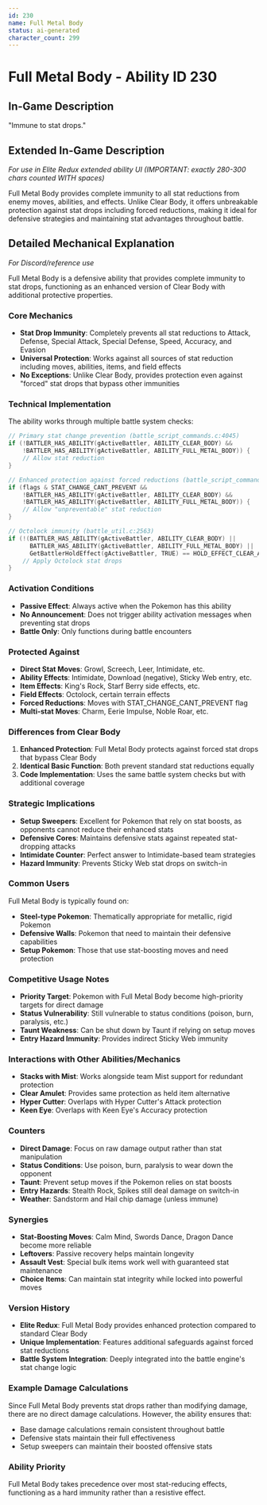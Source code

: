 ```yaml
---
id: 230
name: Full Metal Body
status: ai-generated
character_count: 299
---
```


# Full Metal Body - Ability ID 230

## In-Game Description
"Immune to stat drops."

## Extended In-Game Description
*For use in Elite Redux extended ability UI (IMPORTANT: exactly 280-300 chars counted WITH spaces)*

Full Metal Body provides complete immunity to all stat reductions from enemy moves, abilities, and effects. Unlike Clear Body, it offers unbreakable protection against stat drops including forced reductions, making it ideal for defensive strategies and maintaining stat advantages throughout battle.

## Detailed Mechanical Explanation
*For Discord/reference use*

Full Metal Body is a defensive ability that provides complete immunity to stat drops, functioning as an enhanced version of Clear Body with additional protective properties.

### Core Mechanics
- **Stat Drop Immunity**: Completely prevents all stat reductions to Attack, Defense, Special Attack, Special Defense, Speed, Accuracy, and Evasion
- **Universal Protection**: Works against all sources of stat reduction including moves, abilities, items, and field effects
- **No Exceptions**: Unlike Clear Body, provides protection even against "forced" stat drops that bypass other immunities

### Technical Implementation
The ability works through multiple battle system checks:

```c
// Primary stat change prevention (battle_script_commands.c:4045)
if (!BATTLER_HAS_ABILITY(gActiveBattler, ABILITY_CLEAR_BODY) && 
    !BATTLER_HAS_ABILITY(gActiveBattler, ABILITY_FULL_METAL_BODY)) {
    // Allow stat reduction
}

// Enhanced protection against forced reductions (battle_script_commands.c:4038)
if (flags & STAT_CHANGE_CANT_PREVENT && 
    !BATTLER_HAS_ABILITY(gActiveBattler, ABILITY_CLEAR_BODY) &&
    !BATTLER_HAS_ABILITY(gActiveBattler, ABILITY_FULL_METAL_BODY)) {
    // Allow "unpreventable" stat reduction
}

// Octolock immunity (battle_util.c:2563)
if (!(BATTLER_HAS_ABILITY(gActiveBattler, ABILITY_CLEAR_BODY) || 
      BATTLER_HAS_ABILITY(gActiveBattler, ABILITY_FULL_METAL_BODY) ||
      GetBattlerHoldEffect(gActiveBattler, TRUE) == HOLD_EFFECT_CLEAR_AMULET)) {
    // Apply Octolock stat drops
}
```

### Activation Conditions
- **Passive Effect**: Always active when the Pokemon has this ability
- **No Announcement**: Does not trigger ability activation messages when preventing stat drops
- **Battle Only**: Only functions during battle encounters

### Protected Against
- **Direct Stat Moves**: Growl, Screech, Leer, Intimidate, etc.
- **Ability Effects**: Intimidate, Download (negative), Sticky Web entry, etc.
- **Item Effects**: King's Rock, Starf Berry side effects, etc.
- **Field Effects**: Octolock, certain terrain effects
- **Forced Reductions**: Moves with STAT_CHANGE_CANT_PREVENT flag
- **Multi-stat Moves**: Charm, Eerie Impulse, Noble Roar, etc.

### Differences from Clear Body
1. **Enhanced Protection**: Full Metal Body protects against forced stat drops that bypass Clear Body
2. **Identical Basic Function**: Both prevent standard stat reductions equally
3. **Code Implementation**: Uses the same battle system checks but with additional coverage

### Strategic Implications
- **Setup Sweepers**: Excellent for Pokemon that rely on stat boosts, as opponents cannot reduce their enhanced stats
- **Defensive Cores**: Maintains defensive stats against repeated stat-dropping attacks
- **Intimidate Counter**: Perfect answer to Intimidate-based team strategies
- **Hazard Immunity**: Prevents Sticky Web stat drops on switch-in

### Common Users
Full Metal Body is typically found on:
- **Steel-type Pokemon**: Thematically appropriate for metallic, rigid Pokemon
- **Defensive Walls**: Pokemon that need to maintain their defensive capabilities
- **Setup Pokemon**: Those that use stat-boosting moves and need protection

### Competitive Usage Notes
- **Priority Target**: Pokemon with Full Metal Body become high-priority targets for direct damage
- **Status Vulnerability**: Still vulnerable to status conditions (poison, burn, paralysis, etc.)
- **Taunt Weakness**: Can be shut down by Taunt if relying on setup moves
- **Entry Hazard Immunity**: Provides indirect Sticky Web immunity

### Interactions with Other Abilities/Mechanics
- **Stacks with Mist**: Works alongside team Mist support for redundant protection
- **Clear Amulet**: Provides same protection as held item alternative
- **Hyper Cutter**: Overlaps with Hyper Cutter's Attack protection
- **Keen Eye**: Overlaps with Keen Eye's Accuracy protection

### Counters
- **Direct Damage**: Focus on raw damage output rather than stat manipulation
- **Status Conditions**: Use poison, burn, paralysis to wear down the opponent
- **Taunt**: Prevent setup moves if the Pokemon relies on stat boosts
- **Entry Hazards**: Stealth Rock, Spikes still deal damage on switch-in
- **Weather**: Sandstorm and Hail chip damage (unless immune)

### Synergies
- **Stat-Boosting Moves**: Calm Mind, Swords Dance, Dragon Dance become more reliable
- **Leftovers**: Passive recovery helps maintain longevity
- **Assault Vest**: Special bulk items work well with guaranteed stat maintenance
- **Choice Items**: Can maintain stat integrity while locked into powerful moves

### Version History
- **Elite Redux**: Full Metal Body provides enhanced protection compared to standard Clear Body
- **Unique Implementation**: Features additional safeguards against forced stat reductions
- **Battle System Integration**: Deeply integrated into the battle engine's stat change logic

### Example Damage Calculations
Since Full Metal Body prevents stat drops rather than modifying damage, there are no direct damage calculations. However, the ability ensures that:
- Base damage calculations remain consistent throughout battle
- Defensive stats maintain their full effectiveness
- Setup sweepers can maintain their boosted offensive stats

### Ability Priority
Full Metal Body takes precedence over most stat-reducing effects, functioning as a hard immunity rather than a resistive effect.